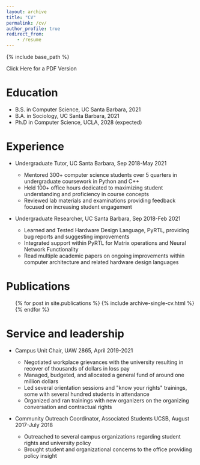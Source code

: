 ```yaml
---
layout: archive
title: "CV"
permalink: /cv/
author_profile: true
redirect_from:
    - /resume
---
```


{% include base_path %}

Click Here for a PDF Version

# Education

-   B.S. in Computer Science, UC Santa Barbara, 2021
-   B.A. in Sociology, UC Santa Barbara, 2021
-   Ph.D in Computer Science, UCLA, 2028 (expected)

# Experience

-   Undergraduate Tutor, UC Santa Barbara, Sep 2018-May 2021

    -   Mentored 300+ computer science students over 5 quarters in undergraduate coursework in Python and C++
    -   Held 100+ office hours dedicated to maximizing student understanding and proficiency in course concepts
    -   Reviewed lab materials and examinations providing feedback focused on increasing student engagement

-   Undergraduate Researcher, UC Santa Barbara, Sep 2018-Feb 2021
    -   Learned and Tested Hardware Design Language, PyRTL, providing bug reports and suggesting improvements
    -   Integrated support within PyRTL for Matrix operations and Neural Network Functionality
    -   Read multiple academic papers on ongoing improvements within computer architecture and related hardware design languages

# Publications

  <ul>{% for post in site.publications %}
    {% include archive-single-cv.html %}
  {% endfor %}</ul>

# Service and leadership

-   Campus Unit Chair, UAW 2865, April 2019-2021

    -   Negotiated workplace grievances with the university resulting in recover of thousands of dollars in loss pay
    -   Managed, budgeted, and allocated a general fund of around one million dollars
    -   Led several orientation sessions and "know your rights" trainings, some with several hundred students in attendance
    -   Organized and ran trainings with new organizers on the organizing conversation and contractual rights

-   Community Outreach Coordinator, Associated Students UCSB, August 2017-July 2018
    -   Outreached to several campus organizations regarding student rights and university policy
    -   Brought student and organizational concerns to the office providing policy insight
